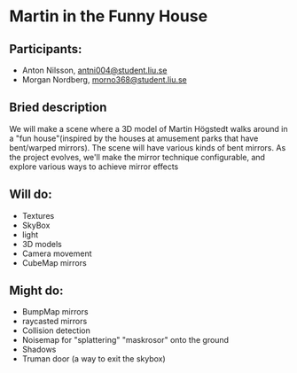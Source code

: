 # Martin in the Funny House

## Participants:

- Anton Nilsson, antni004@student.liu.se
- Morgan Nordberg, morno368@student.liu.se

## Bried description

We will make a scene where a 3D model of Martin Högstedt walks around in a "fun
house"(inspired by the houses at amusement parks that have bent/warped
mirrors). The scene will have various kinds of bent mirrors. As the project
evolves, we'll make the mirror technique configurable, and explore various ways
to achieve mirror effects

## Will do:

- Textures
- SkyBox
- light
- 3D models
- Camera movement
- CubeMap mirrors

## Might do:
    
- BumpMap mirrors
- raycasted mirrors
- Collision detection
- Noisemap for "splattering" "maskrosor" onto the ground
- Shadows
- Truman door (a way to exit the skybox)
